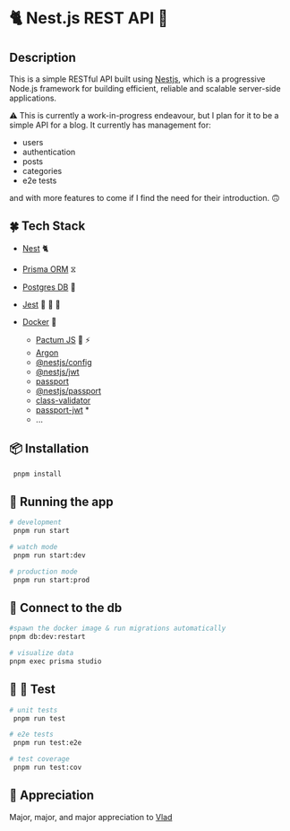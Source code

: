 # 🐈 Nest.js REST API 🔴

## Description

This is a simple RESTful API built using [Nestjs](https://nestjs.com/), which is a progressive Node.js framework for building efficient, reliable and scalable server-side applications.

⚠️ This is currently a work-in-progress endeavour, but I plan for it to be a simple API for a blog. It currently has management for:

- users
- authentication
- posts
- categories
- e2e tests

and with more features to come if I find the need for their introduction. 🙃

## 🍀 Tech Stack

- [Nest](https://nestjs.com/) 🐈
- [Prisma ORM](https://www.prisma.io/) ⧖
- [Postgres DB](https://www.postgresql.org/) 🐘
- [Jest](https://jestjs.io/) 🧪 🥼 🔬
- [Docker](https://www.docker.com/) 🐳

  - [Pactum JS](https://pactumjs.github.io/) 🧪 ⚡️
  - [Argon](https://www.npmjs.com/package/argon2)
  - [@nestjs/config](https://www.npmjs.com/package/@nestjs/config)
  - [@nestjs/jwt](https://www.npmjs.com/package/@nestjs/jwt)
  - [passport](https://www.npmjs.com/package/passport)
  - [@nestjs/passport](https://www.npmjs.com/package/@nestjs/passport)
  - [class-validator](https://www.npmjs.com/package/class-validator)
  - [passport-jwt](https://www.npmjs.com/package/passport-jwt) \*
  - ...

## 📦 Installation

```bash
 pnpm install
```

## 🏃 Running the app

```bash
# development
 pnpm run start

# watch mode
 pnpm run start:dev

# production mode
 pnpm run start:prod
```

## 📡 Connect to the db

```bash
#spawn the docker image & run migrations automatically
pnpm db:dev:restart

# visualize data
pnpm exec prisma studio
```

## 🧪 🥼 Test

```bash
# unit tests
 pnpm run test

# e2e tests
 pnpm run test:e2e

# test coverage
 pnpm run test:cov
```

## 🙇 Appreciation

Major, major, and major appreciation to [Vlad](https://www.youtube.com/@CodeWithVlad)
